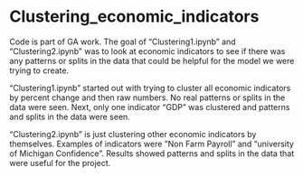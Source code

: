 # Clustering_economic_indicators
Code is part of GA work. The goal of “Clustering1.ipynb” and “Clustering2.ipynb” was to look at economic indicators to see if there was any patterns or splits in the data that could be helpful for the model we were trying to create. 

 “Clustering1.ipynb” started out with trying to cluster all economic indicators by percent change and then raw numbers. No real patterns or splits in the data were seen. Next, only one indicator “GDP” was clustered and patterns and splits in the data were seen. 

“Clustering2.ipynb” is just clustering other economic indicators by themselves. Examples of indicators were ”Non Farm Payroll” and “university of Michigan Confidence”. Results showed patterns and splits in the data that were useful for the project. 

